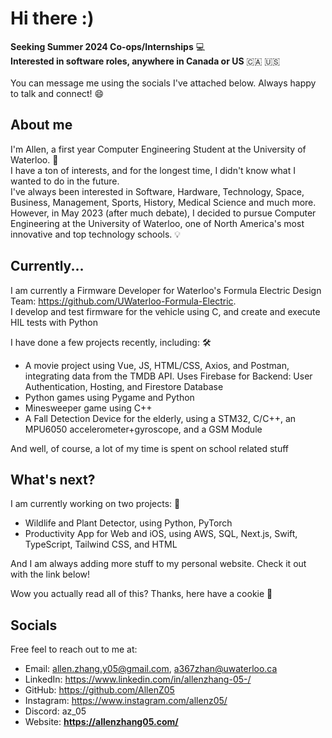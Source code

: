 # Hi there :)

**Seeking Summer 2024 Co-ops/Internships** :computer:<br>
**Interested in software roles, anywhere in Canada or US** :canada: :us:<br>	
You can message me using the socials I've attached below. Always happy to talk and connect! :smile:

## About me 
I'm Allen, a first year Computer Engineering Student at the University of Waterloo. :school:<br>
I have a ton of interests, and for the longest time, I didn't know what I wanted to do in the future. <br>
I've always been interested in Software, Hardware, Technology, Space, Business, Management, Sports, History, Medical Science and much more. <br>
However, in May 2023 (after much debate), I decided to pursue Computer Engineering at the University of Waterloo, one of North America's most innovative and top technology schools. :bulb:<br>

## Currently... 
I am currently a Firmware Developer for Waterloo's Formula Electric Design Team: https://github.com/UWaterloo-Formula-Electric. <br>
I develop and test firmware for the vehicle using C, and create and execute HIL tests with Python

I have done a few projects recently, including: :hammer_and_wrench:	
- A movie project using Vue, JS, HTML/CSS, Axios, and Postman, integrating data from the TMDB API. Uses Firebase for Backend: User Authentication, Hosting, and Firestore Database
- Python games using Pygame and Python 
- Minesweeper game using C++
- A Fall Detection Device for the elderly, using a STM32, C/C++, an MPU6050 accelerometer+gyroscope, and a GSM Module 

And well, of course, a lot of my time is spent on school related stuff

## What's next?
I am currently working on two projects: :construction_worker:
- Wildlife and Plant Detector, using Python, PyTorch<br>
- Productivity App for Web and iOS, using AWS, SQL, Next.js, Swift, TypeScript, Tailwind CSS, and HTML <br>

And I am always adding more stuff to my personal website. Check it out with the link below!

Wow you actually read all of this? Thanks, here have a cookie :cookie:

## Socials
Free feel to reach out to me at:
- Email: allen.zhang.y05@gmail.com, a367zhan@uwaterloo.ca
- LinkedIn: https://www.linkedin.com/in/allenzhang-05-/
- GitHub: https://github.com/AllenZ05
- Instagram: https://www.instagram.com/allenz05/
- Discord: az_05
- Website: **https://allenzhang05.com/**
